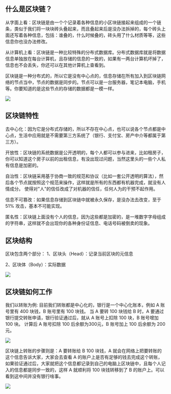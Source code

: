 ## 什么是区块链？
从字面上看：区块链是由一个个记录着各种信息的小区块链接起来组成的一个链条，类似于我们将一块块砖头叠起来，而且叠起来后是没办法拆掉的，每个砖头上面还写着各种信息，包括：谁叠的，什么时候叠的，砖头用了什么材质等等，这些信息你也没办法修改。

从计算机上看：区块链是一种比较特殊的分布式数据库。分布式数据库就是将数据信息单独放在每台计算机，且存储的信息的一致的，如果有一两台计算机坏掉了，信息也不会丢失，你还可以在其他计算机上查看到。

区块链是一种分布式的，所以它是没有中心点的，信息存储在所有加入到区块链网络的节点当中，节点的数据是同步的。节点可以是一台服务器，笔记本电脑，手机等。你要知道的是这些节点的存储的数据都是一模一样。

![](https://i.imgur.com/sLg0r49.jpg)

## 区块链特性
去中心化：因为它是分布式存储的，所以不存在中心点，也可以说各个节点都是中心点，生活中应用就是不需要第三方系统了（银行、支付宝、房产中介等都属于第三方）。

开放性：区块链的系统数据是公开透明的，每个人都可以参与进来，比如租房子，你可以知道这个房子以前的出租信息，有没出现过问题，当然这里头的一些个人私有信息是加密的。

自治性：区块链采用基于协商一致的规范和协议（比如一套公开透明的算法），然后各个节点就按照这个规范来操作，这样就是所有的东西都有机器完成，就没有人情成分。 使得对"人"的信任改成了对机器的信任，任何人为的干预不起作用。

信息不可篡改：如果信息存储到区块链中就被永久保存，是没办法去改变，至于 51% 攻击，基本不可能实现。

匿名性：区块链上面没有个人的信息，因为这些都是加密的，是一堆数字字母组成的字符串，这样就不会出现你的各种身份证信息、电话号码被倒卖的现象。

## 区块结构
区块包含两个部分：
1、区块头（Head）：记录当前区块的元信息

2、区块体（Body）：实际数据

![](https://i.imgur.com/k8r3BOf.jpg)

## 区块链如何工作
我们以转账为例:
目前我们转账都是中心化的，银行是一个中心化账本，例如 A 账号里有 400 块钱，B 账号里有 100 块钱。
当 A 要转 100 块钱给 B 时，A 要通过银行提交转账申请，银行验证通过后，就从 A 账号上扣除 100 块，B 账号增加 100 块。
计算后 A 账号扣除 100 后余额为300元，B 账号加上 100 后余额为 200 元。

![](https://i.imgur.com/7xCYugt.png)

区块链上转账的步骤则是：A 要转账给 B 100 块钱，A 就会在网络上把要转账的这个信息告诉大家，大家会去查看 A 的账户上是否有足够的钱去完成这个转账，如果验证通过后，大家就把这个信息都记录到自己的电脑上区块链中，且每个人记入的信息都是同步一致的，这样 A 就顺利将 100 块钱转移到了 B 的账户上。可以看到这中间并没有银行啥事。

![](https://i.imgur.com/lQwTgEu.png)